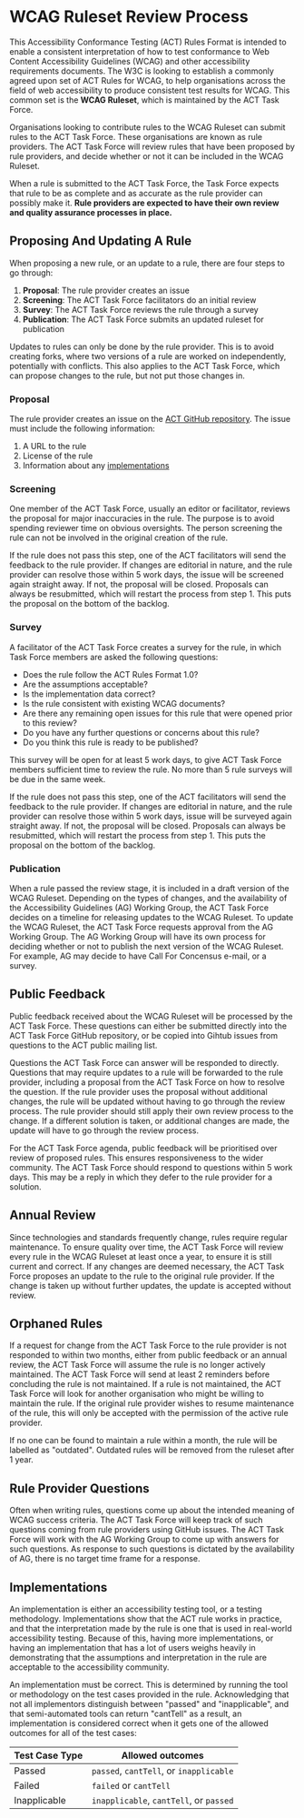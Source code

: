 # WCAG Ruleset Review Process

This Accessibility Conformance Testing (ACT) Rules Format is intended to enable a consistent interpretation of how to test conformance to Web Content Accessibility Guidelines (WCAG) and other accessibility requirements documents. The W3C is looking to establish a commonly agreed upon set of ACT Rules for WCAG, to help organisations across the field of web accessibility to produce consistent test results for WCAG. This common set is the **WCAG Ruleset**, which is maintained by the ACT Task Force.

Organisations looking to contribute rules to the WCAG Ruleset can submit rules to the ACT Task Force. These organisations are known as rule providers. The ACT Task Force will review rules that have been proposed by rule providers, and decide whether or not it can be included in the WCAG Ruleset.

When a rule is submitted to the ACT Task Force, the Task Force expects that rule to be as complete and as accurate as the rule provider can possibly make it. **Rule providers are expected to have their own review and quality assurance processes in place.**

## Proposing And Updating A Rule

When proposing a new rule, or an update to a rule, there are four steps to go through:

1. **Proposal**: The rule provider creates an issue
2. **Screening**: The ACT Task Force facilitators do an initial review
3. **Survey**: The ACT Task Force reviews the rule through a survey
5. **Publication**: The ACT Task Force submits an updated ruleset for publication

Updates to rules can only be done by the rule provider. This is to avoid creating forks, where two versions of a rule are worked on independently, potentially with conflicts. This also applies to the ACT Task Force, which can propose changes to the rule, but not put those changes in.

### Proposal

The rule provider creates an issue on the [ACT GitHub repository](https://github.com/w3c/wcag-act/issues). The issue must include the following information:

1. A URL to the rule
2. License of the rule
3. Information about any [implementations](#implementations)

### Screening

One member of the ACT Task Force, usually an editor or facilitator, reviews the proposal for major inaccuracies in the rule. The purpose is to avoid spending reviewer time on obvious oversights. The person screening the rule can not be involved in the original creation of the rule.

If the rule does not pass this step, one of the ACT facilitators will send the feedback to the rule provider. If changes are editorial in nature, and the rule provider can resolve those within 5 work days, the issue will be screened again straight away. If not, the proposal will be closed. Proposals can always be resubmitted, which will restart the process from step 1. This puts the proposal on the bottom of the backlog.

### Survey

A facilitator of the ACT Task Force creates a survey for the rule, in which Task Force members are asked the following questions:

- Does the rule follow the ACT Rules Format 1.0?
- Are the assumptions acceptable?
- Is the implementation data correct?
- Is the rule consistent with existing WCAG documents?
- Are there any remaining open issues for this rule that were opened prior to this review?
- Do you have any further questions or concerns about this rule?
- Do you think this rule is ready to be published?

This survey will be open for at least 5 work days, to give ACT Task Force members sufficient time to review the rule. No more than 5 rule surveys will be due in the same week.

If the rule does not pass this step, one of the ACT facilitators will send the feedback to the rule provider. If changes are editorial in nature, and the rule provider can resolve those within 5 work days, issue will be surveyed again straight away. If not, the proposal will be closed. Proposals can always be resubmitted, which will restart the process from step 1. This puts the proposal on the bottom of the backlog.

### Publication

When a rule passed the review stage, it is included in a draft version of the WCAG Ruleset. Depending on the types of changes, and the availability of the Accessibility Guidelines (AG) Working Group, the ACT Task Force decides on a timeline for releasing updates to the WCAG Ruleset. To update the WCAG Ruleset, the ACT Task Force requests approval from the AG Working Group. The AG Working Group will have its own process for deciding whether or not to publish the next version of the WCAG Ruleset. For example, AG may decide to have Call For Concensus e-mail, or a survey.

## Public Feedback

Public feedback received about the WCAG Ruleset will be processed by the ACT Task Force. These questions can either be submitted directly into the ACT Task Force GitHub repository, or be copied into Gihtub issues from questions to the ACT public mailing list.

Questions the ACT Task Force can answer will be responded to directly. Questions that may require updates to a rule will be forwarded to the rule provider, including a proposal from the ACT Task Force on how to resolve the question. If the rule provider uses the proposal without additional changes, the rule will be updated without having to go through the review process. The rule provider should still apply their own review process to the change. If a different solution is taken, or additional changes are made, the update will have to go through the review process.

For the ACT Task Force agenda, public feedback will be prioritised over review of proposed rules. This ensures responsiveness to the wider community. The ACT Task Force should respond to questions within 5 work days. This may be a reply in which they defer to the rule provider for a solution.

## Annual Review

Since technologies and standards frequently change, rules require regular maintenance. To ensure quality over time, the ACT Task Force will review every rule in the WCAG Ruleset at least once a year, to ensure it is still current and correct. If any changes are deemed necessary, the ACT Task Force proposes an update to the rule to the original rule provider. If the change is taken up without further updates, the update is accepted without review.

## Orphaned Rules

If a request for change from the ACT Task Force to the rule provider is not responded to within two months, either from public feedback or an annual review, the ACT Task Force will assume the rule is no longer actively maintained. The ACT Task Force will send at least 2 reminders before concluding the rule is not maintained. If a rule is not maintained, the ACT Task Force will look for another organisation who might be willing to maintain the rule. If the original rule provider wishes to resume maintenance of the rule, this will only be accepted with the permission of the active rule provider.

If no one can be found to maintain a rule within a month, the rule will be labelled as "outdated". Outdated rules will be removed from the ruleset after 1 year.

## Rule Provider Questions

Often when writing rules, questions come up about the intended meaning of WCAG success criteria. The ACT Task Force will keep track of such questions coming from rule providers using GitHub issues. The ACT Task Force will work with the AG Working Group to come up with answers for such questions. As response to such questions is dictated by the availability of AG, there is no target time frame for a response.

## Implementations

An implementation is either an accessibility testing tool, or a testing methodology. Implementations show that the ACT rule works in practice, and that the interpretation made by the rule is one that is used in real-world accessibility testing. Because of this, having more implementations, or having an implementation that has a lot of users weighs heavily in demonstrating that the assumptions and interpretation in the rule are acceptable to the accessibility community.

An implementation must be correct. This is determined by running the tool or methodology on the test cases provided in the rule. Acknowledging that not all implementors distinguish between "passed" and "inapplicable", and that semi-automated tools can return "cantTell" as a result, an implementation is considered correct when it gets one of the allowed outcomes for all of the test cases:

| Test Case Type | Allowed outcomes                        |
| -------------- | --------------------------------------- |
| Passed         | `passed`, `cantTell`, or `inapplicable` |
| Failed         | `failed` or `cantTell`                  |
| Inapplicable   | `inapplicable`, `cantTell`, or `passed` |

